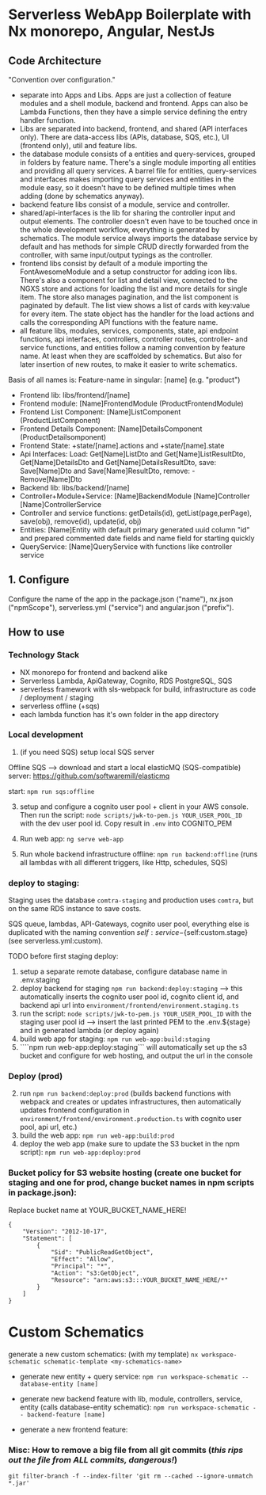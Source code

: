 # Serverless WebApp Boilerplate with Nx monorepo, Angular, NestJs

## Code Architecture

"Convention over configuration."

- separate into Apps and Libs. Apps are just a collection of feature modules and a shell module, backend and frontend. Apps can also be Lambda Functions, then they have a simple service defining the entry handler function.
- Libs are separated into backend, frontend, and shared (API interfaces only). There are data-access libs (APIs, database, SQS, etc.), UI (frontend only), util and feature libs.
- the database module consists of a entities and query-services, grouped in folders by feature name. There's a single module importing all entities and providing all query services. A barrel file for entities, query-services and interfaces makes importing query services and entities in the module easy, so it doesn't have to be defined multiple times when adding (done by schematics anyway).
- backend feature libs consist of a module, service and controller.
- shared/api-interfaces is the lib for sharing the controller input and output elements. The controller doesn't even have to be touched once in the whole development workflow, everything is generated by schematics. The module service always imports the database service by default and has methods for simple CRUD directly forwarded from the controller, with same input/output typings as the controller.
- frontend libs consist by default of a module importing the FontAwesomeModule and a setup constructor for adding icon libs. There's also a component for list and detail view, connected to the NGXS store and actions for loading the list and more details for single item. The store also manages pagination, and the list component is paginated by default. The list view shows a list of cards with key:value for every item. The state object has the handler for the load actions and calls the corresponding API functions with the feature name.
- all feature libs, modules, services, components, state, api endpoint functions, api interfaces, controllers, controller routes, controller- and service functions, and entities follow a naming convention by feature name. At least when they are scaffolded by schematics. But also for later insertion of new routes, to make it easier to write schematics.

Basis of all names is: Feature-name in singular: [name] (e.g. "product")

- Frontend lib: libs/frontend/[name]
- Frontend module: [Name]FrontendModule (ProductFrontendModule)
- Frontend List Component: [Name]ListComponent (ProductListComponent)
- Frontend Details Component: [Name]DetailsComponent (ProductDetailsomponent)
- Frontend State: +state/[name].actions and +state/[name].state
- Api Interfaces: Load: Get[Name]ListDto and Get[Name]ListResultDto, Get[Name]DetailsDto and Get[Name]DetailsResultDto, save: Save[Name]Dto and Save[Name]ResultDto, remove: - Remove[Name]Dto
- Backend lib: libs/backend/[name]
- Controller+Module+Service: [Name]BackendModule [Name]Controller [Name]ControllerService
- Controller and service functions: getDetails(id), getList(page,perPage), save(obj), remove(id), update(id, obj)
- Entities: [Name]Entity with default primary generated uuid column "id" and prepared commented date fields and name field for starting quickly
- QueryService: [Name]QueryService with functions like controller service

## 1. Configure

Configure the name of the app in the package.json ("name"), nx.json ("npmScope"), serverless.yml ("service") and angular.json ("prefix").

## How to use

### Technology Stack

- NX monorepo for frontend and backend alike
- Serverless Lambda, ApiGateway, Cognito, RDS PostgreSQL, SQS
- serverless framework with sls-webpack for build, infrastructure as code / deployment / staging
- serverless offline (+sqs)
- each lambda function has it's own folder in the app directory

### Local development

1. (if you need SQS) setup local SQS server

Offline SQS --> download and start a local elasticMQ (SQS-compatible) server: https://github.com/softwaremill/elasticmq

start: ```npm run sqs:offline```

3. setup and configure a cognito user pool + client in your AWS console. Then run the script: ```node scripts/jwk-to-pem.js YOUR_USER_POOL_ID``` with the dev user pool id. Copy result in ```.env``` into COGNITO_PEM

2. Run web app: ```ng serve web-app```

3. Run whole backend infrastructure offline: ```npm run backend:offline``` (runs all lambdas with all different triggers, like Http, schedules, SQS)

### deploy to staging:

Staging uses the database ```comtra-staging``` and production uses ```comtra```, but on the same RDS instance to save costs.

SQS queue, lambdas, API-Gateways, cognito user pool, everything else is duplicated with the naming convention ${self:service}-${self:custom.stage} (see serverless.yml:custom).

TODO before first staging deploy:

1. setup a separate remote database, configure database name in .env.staging
2. deploy backend for staging ```npm run backend:deploy:staging``` --> this automatically inserts the cognito user pool id, cognito client id, and backend api url into ```environment/frontend/environment.staging.ts```
4. run the script: ```node scripts/jwk-to-pem.js YOUR_USER_POOL_ID``` with the staging user pool id --> insert the last printed PEM to the .env.${stage} and in generated lambda (or deploy again)
3. build web app for staging: ```npm run web-app:build:staging```
3. ````npm run web-app:deploy:staging``` will automatically set up the s3 bucket and configure for web hosting, and output the url in the console

### Deploy (prod)

2. run ```npm run backend:deploy:prod``` (builds backend functions with webpack and creates or updates infrastructures, then automatically updates frontend configuration in ```environment/frontend/environment.production.ts``` with cognito user pool, api url, etc.)
1. build the web app: ```npm run web-app:build:prod```
1. deploy the web app (make sure to update the S3 bucket in the npm script): ```npm run web-app:deploy:prod```


### Bucket policy for S3 website hosting (create one bucket for staging and one for prod, change bucket names in npm scripts in package.json):
Replace bucket name at YOUR_BUCKET_NAME_HERE!
```
{
    "Version": "2012-10-17",
    "Statement": [
        {
            "Sid": "PublicReadGetObject",
            "Effect": "Allow",
            "Principal": "*",
            "Action": "s3:GetObject",
            "Resource": "arn:aws:s3:::YOUR_BUCKET_NAME_HERE/*"
        }
    ]
}
```

# Custom Schematics

generate a new custom schematics: (with my template)
```nx workspace-schematic schematic-template <my-schematics-name>```

- generate new entity + query service: ```npm run workspace-schematic -- database-entity [name]```

- generate new backend feature with lib, module, controllers, service, entity (calls database-entity schematic): ```npm run workspace-schematic -- backend-feature [name]```

- generate a new frontend feature:

### Misc: How to remove a big file from all git commits (*this rips out the file from ALL commits, dangerous!*)
```git filter-branch -f --index-filter 'git rm --cached --ignore-unmatch *.jar'```
